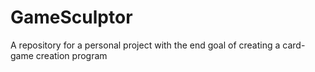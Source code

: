 # GameSculptor
A repository for a personal project with the end goal of creating a card-game creation program
